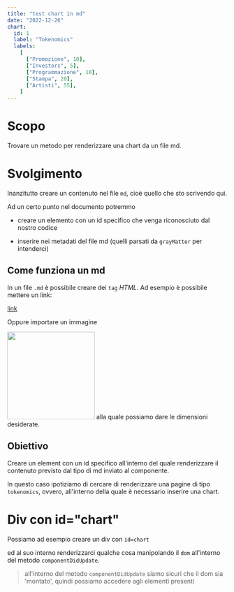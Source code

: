 ```yaml
---
title: "test chart in md"
date: "2022-12-26"
chart:
  id: 1
  label: "Tokenomics"
  labels:
    [
      ["Promozione", 10],
      ["Investors", 5],
      ["Programmazione", 10],
      ["Stampa", 20],
      ["Artisti", 55],
    ]
---
```


# Scopo

Trovare un metodo per renderizzare una chart da un file md.

# Svolgimento

Inanzitutto creare un contenuto nel file `md`, cioè quello
che sto scrivendo qui.

Ad un certo punto nel documento potremmo

- creare un elemento con un id specifico che venga
  riconosciuto dal nostro codice

- inserire nei metadati del file md (quelli parsati da
  `grayMatter` per intenderci)

## Come funziona un md

In un file `.md` è possibile creare dei `tag` _HTML_. Ad
esempio è possibile mettere un link:

<a href="/">link</a>

Oppure importare un immagine

<img
src="https://hips.hearstapps.com/amv-prod-gp.s3.amazonaws.com/gearpatrol/wp-content/uploads/2020/04/Weed-Terms-Gear-Patrol-Lead-Full.jpg?crop=0.6701030927835051xw:1xh;center,top&resize=640:*"
height="200px"></img> alla quale possiamo dare le dimensioni
desiderate.

## Obiettivo

Creare un element con un id specifico all'interno del quale
renderizzare il contenuto previsto dal tipo di md inviato al
componente.

In questo caso ipotiziamo di cercare di renderizzare una
pagine di tipo `tokenomics`, ovvero, all'interno della quale
è necessario inserire una chart.

# Div con id="chart"

Possiamo ad esempio creare un div con `id=chart`

ed al suo interno renderizzarci qualche cosa manipolando il
`dom` all'interno del metodo `componentDidUpdate`.

> all'interno del metodo `componentDidUpdate` siamo sicuri
> che il dom sia 'montato', quindi possiamo accedere agli
> elementi presenti

<div id="chart">
